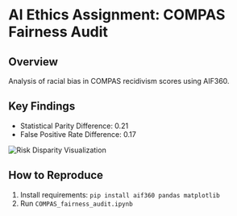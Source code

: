 # AI Ethics Assignment: COMPAS Fairness Audit

## Overview
Analysis of racial bias in COMPAS recidivism scores using AIF360.

## Key Findings
- Statistical Parity Difference: 0.21
- False Positive Rate Difference: 0.17

![Risk Disparity Visualization](/images/risk_disparity.png)

## How to Reproduce
1. Install requirements: `pip install aif360 pandas matplotlib`
2. Run `COMPAS_fairness_audit.ipynb`
